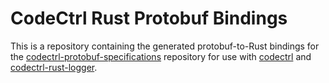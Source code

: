 # CodeCtrl Rust Protobuf Bindings

This is a repository containing the generated protobuf-to-Rust bindings for the
[codectrl-protobuf-specifications](https://github.com/STBoyden/codectrl-protobuf-specifications)
repository for use with [codectrl](https://github.com/STBoyden/codectrl) and
[codectrl-rust-logger](https://github.com/STBoyden/codectrl-rust-logger).
